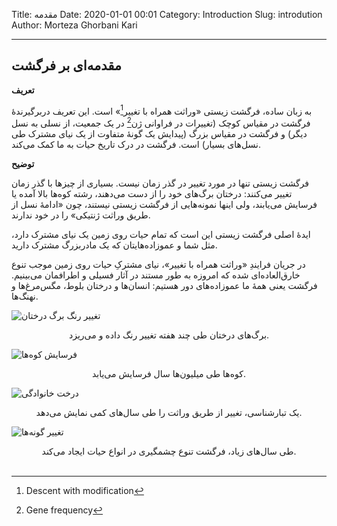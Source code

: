 Title: مقدمه
Date: 2020-01-01 00:01
Category: Introduction
Slug: introdution
Author: Morteza Ghorbani Kari

------
## مقدمه‌ای بر فرگشت
**تعریف**

به زبان ساده، فرگشت زیستی «وراثت همراه با تغییر[^۱]» است. این تعریف دربرگیرندهٔ فرگشت در مقیاس کوچک (تغییرات در فراوانی ژن[^۲] در یک جمعیت، از نسلی به نسل دیگر) و فرگشت در مقیاس بزرگ (پیدایش یک گونهٔ متفاوت از یک نیای مشترک طی نسل‌های بسیار) است. فرگشت در درک تاریخ حیات به ما کمک می‌کند.

**توضیح**

فرگشت زیستی تنها در مورد تغییر در گذر زمان نیست. بسیاری از چیزها با گذر زمان تغییر می‌کنند: درختان برگ‌های خود را از دست می‌دهند، رشته کوه‌ها بالا آمده یا فرسایش می‌یابند، ولی اینها نمونه‌هایی از فرگشت زیستی نیستند، چون «ادامهٔ نسل از طریق وراثت ژنتیکی» را در خود ندارند.

ایدهٔ اصلی فرگشت زیستی این است که تمام حیات روی زمین یک نیای مشترک دارد، مثل شما و عموزاده‌هایتان که یک مادربزرگ مشترک دارید.

در جریان فرایندِ «وراثت همراه با تغییر»، نیای مشترکِ حیات روی زمین موجب تنوع خارق‌العاده‌ای شده که امروزه به طور مستند در آثار فسیلی و اطرافمان می‌بینیم. فرگشت یعنی همهٔ ما عموزاده‌های دور هستیم: انسان‌ها و درختان بلوط، مگس‌مرغ‌ها و نهنگ‌ها.

![تغییر رنگ برگ درختان]({static}/images/2-1.gif)
<center>برگ‌های درختان طی چند هفته تغییر رنگ داده و می‌ریزد.</center>

![فرسایش کوه‌ها]({static}/images/2-2.gif)
<center>کوه‌ها طی میلیون‌ها سال فرسایش می‌یابد.</center>

![درخت خانوادگی]({static}/images/2-3.gif)
<center>یک تبارشناسی، تغییر از طریق وراثت را طی سال‌های کمی نمایش می‌دهد.</center>

![تغییر گونه‌ها]({static}/images/2-4.gif)
<center>طی سال‌های زیاد، فرگشت تنوع چشمگیری در انواع حیات ایجاد می‌کند.</center>

<br>

[^۱]: Descent with modification
[^۲]: Gene frequency